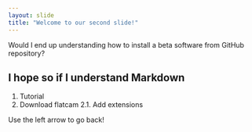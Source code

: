 ```yaml
---
layout: slide
title: "Welcome to our second slide!"
---
```

Would I end up understanding how to install a beta software from GitHub repository?
## I hope so if I understand Markdown
1. Tutorial
2. Download flatcam
    2.1. Add extensions

Use the left arrow to go back!
